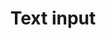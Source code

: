 ---
layout: pattern.njk
tags: 
    - mobile_components_en
key: text-input-mobile_en
title: Text input
parent: mobile_components_en
image: mobile/overview/text-input.webp
keywords: text input, text field, textfield
order: 200
---